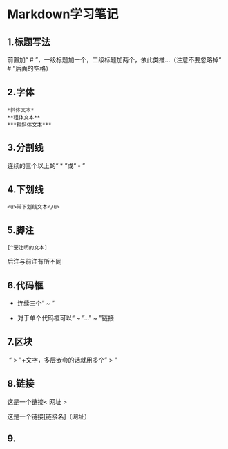 # Markdown学习笔记

## 1.标题写法

前置加“ # ”，一级标题加一个，二级标题加两个，依此类推...（注意不要忽略掉“ # ”后面的空格）

## 2.字体

```
*斜体文本*
**粗体文本**
***粗斜体文本***
```

## 3.分割线

连续的三个以上的“ * ”或“ - ”

## 4.下划线

```
<u>带下划线文本</u>
```

## 5.脚注

```
[^要注明的文本]
```

后注与前注有所不同

## 6.代码框

- 连续三个“ ~ ”

- 对于单个代码框可以“ ~ ”..." ~ "链接

## 7.区块

​	“ >  "+文字，多层嵌套的话就用多个” > "

## 8.链接

这是一个链接< 网址 >

这是一个链接[链接名]（网址）

## 9.